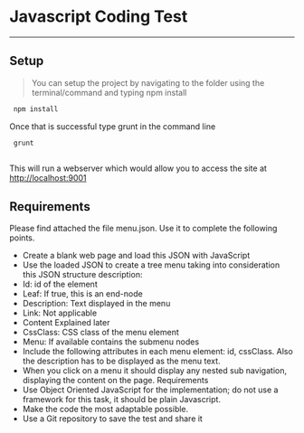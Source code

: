 # Javascript Coding Test
___

## Setup
> You can setup the project	by navigating to the folder using the terminal/command and typing npm install

```js
 npm install
```

Once that is successful type grunt in the command line
```js
 grunt
 
```

This will run a webserver which would allow you to access the site at [http://localhost:9001](http://localhost:9001)

## Requirements
Please find attached the file menu.json. Use it to complete the following points.
* Create a blank web page and load this JSON with JavaScript
* Use the loaded JSON to create a tree menu taking into consideration this JSON structure description: 
* Id: id of the element
* Leaf: If true, this is an end-node
* Description: Text displayed in the menu
* Link: Not applicable
* Content Explained later
* CssClass: CSS class of the menu element
* Menu: If available contains the submenu nodes
* Include the following attributes in each menu element: id, cssClass. Also the description has to be displayed as the menu text.
* When you click on a menu it should display any nested sub navigation, displaying the content on the page. 
Requirements
* Use Object Oriented JavaScript for the implementation; do not use a framework for this task, it should be plain Javascript.
* Make the code the most adaptable possible.
* Use a Git repository to save the test and share it
